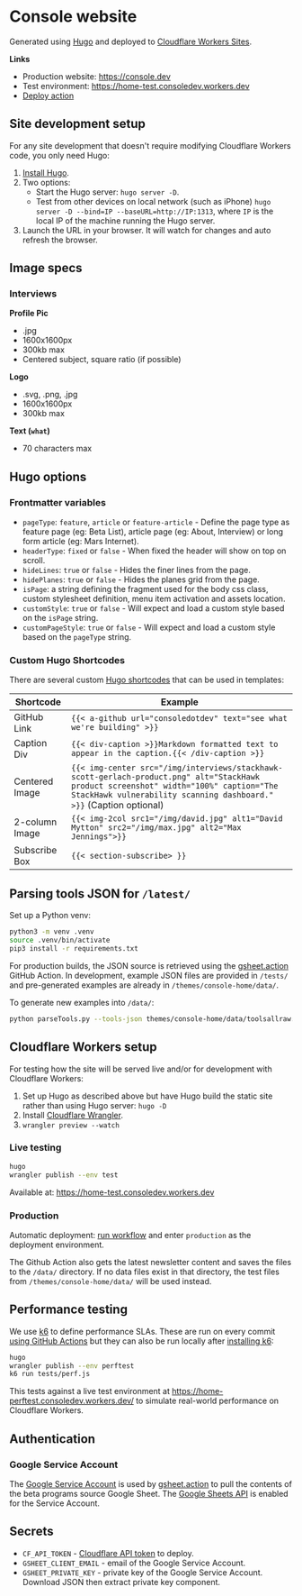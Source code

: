 # Console website

Generated using [Hugo](https://gohugo.io) and deployed to [Cloudflare Workers
Sites](https://developers.cloudflare.com/workers/platform/sites).

**Links**

- Production website: <https://console.dev>
- Test environment: <https://home-test.consoledev.workers.dev>
- [Deploy
  action](https://github.com/consoledotdev/home/actions?query=workflow%3ADeploy)

## Site development setup

For any site development that doesn't require modifying Cloudflare Workers
code, you only need Hugo:

1. [Install Hugo](https://gohugo.io/getting-started/installing/).
2. Two options:
    - Start the Hugo server: `hugo server -D`.
    - Test from other devices on local network (such as iPhone)
      `hugo server -D --bind=IP --baseURL=http://IP:1313`, where `IP` is the local IP of the
      machine running the Hugo server.
3. Launch the URL in your browser. It will watch for changes and auto refresh
   the browser.

## Image specs

### Interviews

**Profile Pic**

- .jpg
- 1600x1600px
- 300kb max
- Centered subject, square ratio (if possible)

**Logo**

- .svg, .png, .jpg
- 1600x1600px
- 300kb max

**Text (`what`)**

- 70 characters max

## Hugo options

### Frontmatter variables

- `pageType`: `feature`, `article` or `feature-article` - Define the page type
  as feature page (eg: Beta List), article page (eg: About, Interview) or long
  form article (eg: Mars Internet).
- `headerType`: `fixed` or `false` - When fixed the header will show on top on
    scroll.
- `hideLines`: `true` or `false` - Hides the finer lines from the page.
- `hidePlanes`: `true` or `false` - Hides the planes grid from the page.
- `isPage`: a string defining the fragment used for the body css class,
  custom stylesheet definition, menu item activation and assets location.
- `customStyle`: `true` or `false` - Will expect and load a custom style based
  on the `isPage` string.
- `customPageStyle`: `true` or `false` - Will expect and load a custom style
  based on the `pageType` string.

### Custom Hugo Shortcodes

There are several custom [Hugo
shortcodes](https://gohugo.io/templates/shortcode-templates/) that can be used
in templates:

| Shortcode      | Example                                                                                                                                                                                             |
| -------------- | --------------------------------------------------------------------------------------------------------------------------------------------------------------------------------------------------- |
| GitHub Link    | `{{< a-github url="consoledotdev" text="see what we're building" >}}`                                                                                                                               |
| Caption Div    | `{{< div-caption >}}Markdown formatted text to appear in the caption.{{< /div-caption >}}`                                                                                                          |
| Centered Image | `{{< img-center src="/img/interviews/stackhawk-scott-gerlach-product.png" alt="StackHawk product screenshot" width="100%" caption="The StackHawk vulnerability scanning dashboard." >}}` (Caption optional) |
| 2-column Image | `{{< img-2col src1="/img/david.jpg" alt1="David Mytton" src2="/img/max.jpg" alt2="Max Jennings">}}`                                                                                                 |
| Subscribe Box  | `{{< section-subscribe> }}`                                                                                                                                                                         |

## Parsing tools JSON for `/latest/`

Set up a Python venv:

```zsh
python3 -m venv .venv
source .venv/bin/activate
pip3 install -r requirements.txt
```

For production builds, the JSON source is retrieved using the
[gsheet.action](https://github.com/marketplace/actions/gsheet-action) GitHub
Action. In development, example JSON files are provided in `/tests/` and
pre-generated examples are already in `/themes/console-home/data/`.

To generate new examples into `/data/`:

```zsh
python parseTools.py --tools-json themes/console-home/data/toolsallraw.json --beta-json themes/console-home/data/betasallraw.json --ignore-date YES
```

## Cloudflare Workers setup

For testing how the site will be served live and/or for development with
Cloudflare Workers:

1. Set up Hugo as described above but have Hugo build the static site rather
   than using Hugo server: `hugo -D`
2. Install [Cloudflare Wrangler](https://developers.cloudflare.com/workers/cli-wrangler/install-update).
3. `wrangler preview --watch`

### Live testing

```zsh
hugo
wrangler publish --env test
```

Available at: <https://home-test.consoledev.workers.dev>

### Production

Automatic deployment: [run
workflow](https://github.com/consoledotdev/home/actions?query=workflow%3ADeploy)
and enter `production` as the deployment environment.

The Github Action also gets the latest newsletter content and saves the files
to the `/data/` directory. If no data files exist in that directory, the test
files from `/themes/console-home/data/` will be used instead.

## Performance testing

We use [k6](https://k6.io/) to define performance SLAs. These are run on every
commit [using GitHub
Actions](https://k6.io/blog/load-testing-using-github-actions) but they can
also be run locally after [installing
k6](https://k6.io/docs/getting-started/installation):

```zsh
hugo
wrangler publish --env perftest
k6 run tests/perf.js
```

This tests against a live test environment at
<https://home-perftest.consoledev.workers.dev/> to simulate real-world
performance on Cloudflare Workers.

## Authentication

### Google Service Account

The [Google Service
Account](https://console.cloud.google.com/iam-admin/serviceaccounts/details/105013685991318651001?orgonly=true&project=console-home-latest&supportedpurview=project)
is used by
[gsheet.action](https://github.com/marketplace/actions/gsheet-action) to pull
the contents of the beta programs source Google Sheet. The [Google Sheets
API](https://console.cloud.google.com/apis/api/sheets.googleapis.com/credentials?project=console-home-latest)
is enabled for the Service Account.

## Secrets

- `CF_API_TOKEN` - [Cloudflare API
    token](https://dash.cloudflare.com/profile/api-tokens) to deploy.
- `GSHEET_CLIENT_EMAIL` - email of the Google Service Account.
- `GSHEET_PRIVATE_KEY` - private key of the Google Service Account. Download
    JSON then extract private key component.
